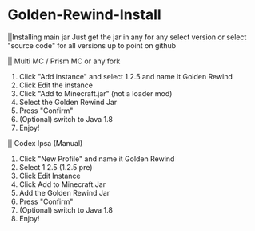 # Golden-Rewind-Install

||Installing main jar
Just get the jar in any for any select version or select "source code" for all versions up to point on github

|| Multi MC / Prism MC or any fork
1. Click "Add instance" and select 1.2.5 and name it Golden Rewind
2. Click Edit the instance
3. Click "Add to Minecraft.jar" (not a loader mod)
4. Select the Golden Rewind Jar
5. Press "Confirm"
6. (Optional) switch to Java 1.8
7. Enjoy!

|| Codex Ipsa (Manual)
1. Click "New Profile" and name it Golden Rewind
2. Select 1.2.5 (1.2.5 pre)
3. Click Edit Instance
4. Click Add to Minecraft.Jar
5. Add the Golden Rewind Jar
6.  Press "Confirm"
7. (Optional) switch to Java 1.8
8. Enjoy!
